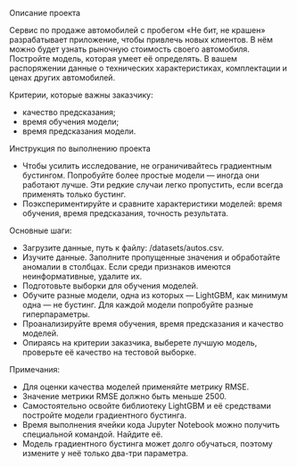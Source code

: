 Описание проекта

Сервис по продаже автомобилей с пробегом «Не бит, не крашен» разрабатывает приложение, чтобы привлечь новых клиентов. В нём можно будет узнать рыночную стоимость своего автомобиля. 
Постройте модель, которая умеет её определять. В вашем распоряжении данные о технических характеристиках, комплектации и ценах других автомобилей.

Критерии, которые важны заказчику:
- качество предсказания;
- время обучения модели;
- время предсказания модели.

Инструкция по выполнению проекта
- Чтобы усилить исследование, не ограничивайтесь градиентным бустингом. Попробуйте более простые модели — иногда они работают лучше. Эти редкие случаи легко пропустить, если всегда применять только бустинг. 
- Поэкспериментируйте и сравните характеристики моделей: время обучения, время предсказания, точность результата.

Основные шаги:
- Загрузите данные, путь к файлу: /datasets/autos.csv.
- Изучите данные. Заполните пропущенные значения и обработайте аномалии в столбцах. Если среди признаков имеются неинформативные, удалите их.
- Подготовьте выборки для обучения моделей.
- Обучите разные модели, одна из которых — LightGBM, как минимум одна — не бустинг. Для каждой модели попробуйте разные гиперпараметры.
- Проанализируйте время обучения, время предсказания и качество моделей.
- Опираясь на критерии заказчика, выберете лучшую модель, проверьте её качество на тестовой выборке.

Примечания:
- Для оценки качества моделей применяйте метрику RMSE.
- Значение метрики RMSE должно быть меньше 2500.
- Самостоятельно освойте библиотеку LightGBM и её средствами постройте модели градиентного бустинга.
- Время выполнения ячейки кода Jupyter Notebook можно получить специальной командой. Найдите её.
- Модель градиентного бустинга может долго обучаться, поэтому измените у неё только два-три параметра.
